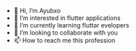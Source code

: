 - 👋 Hi, I’m Ayubxo
- 👀 I’m interested in flutter applications
- 🌱 I’m currently learning fluttar evelopers
- 💞️ I’m looking to collaborate with you
- 📫 How to reach me this profession

<!---
ayubxon-ctrl/ayubxon-ctrl is a ✨ special ✨ repository because its `README.md` (this file) appears on your GitHub profile.
You can click the Preview link to take a look at your changes.
--->
